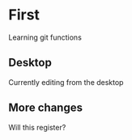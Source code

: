 # First
Learning git functions
## Desktop
Currently editing from the desktop
## More changes
Will this register?
